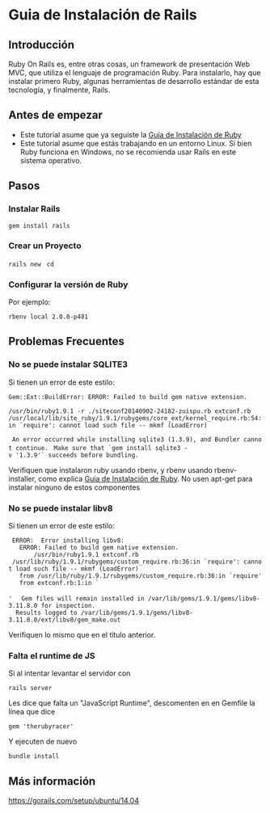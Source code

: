 Guia de Instalación de Rails
============================

Introducción
------------

Ruby On Rails es, entre otras cosas, un framework de presentación Web MVC, que utiliza el lenguaje de programación Ruby. Para instalarlo, hay que instalar primero Ruby, algunas herramientas de desarrollo estándar de esta tecnología, y finalmente, Rails.

Antes de empezar
----------------

-   Este tutorial asume que ya seguiste la [Guía de Instalación de Ruby](guia-de-instalacion-de-ruby.html)
-   Este tutorial asume que estás trabajando en un entorno Linux. Si bien Ruby funciona en Windows, no se recomienda usar Rails en este sistema operativo.

Pasos
-----

### Instalar Rails

`gem install rails`

### Crear un Proyecto

`rails new `<NombreDelProyecto>
`cd `<NombreDelProyecto>

### Configurar la versión de Ruby

Por ejemplo:

`rbenv local 2.0.0-p481`

Problemas Frecuentes
--------------------

### No se puede instalar SQLITE3

Si tienen un error de este estilo:

`Gem::Ext::BuildError: ERROR: Failed to build gem native extension.`

`/usr/bin/ruby1.9.1 -r ./siteconf20140902-24182-zuispu.rb extconf.rb `
`` /usr/local/lib/site_ruby/1.9.1/rubygems/core_ext/kernel_require.rb:54:in `require': cannot load such file -- mkmf (LoadError) ``

` An error occurred while installing sqlite3 (1.3.9), and Bundler cannot continue.`
``  Make sure that `gem install sqlite3 -v '1.3.9'` succeeds before bundling. ``

Verifiquen que instalaron ruby usando rbenv, y rbenv usando rbenv-installer, como explica [Guia de Instalación de Ruby](guia-de-instalacion-de-ruby.html). No usen apt-get para instalar ninguno de estos componentes

### No se puede instalar libv8

Si tienen un error de este estilo:

` ERROR:  Error installing libv8:`
`   ERROR: Failed to build gem native extension.`
`       /usr/bin/ruby1.9.1 extconf.rb`
``  /usr/lib/ruby/1.9.1/rubygems/custom_require.rb:36:in `require': cannot load such file -- mkmf (LoadError) ``
``    from /usr/lib/ruby/1.9.1/rubygems/custom_require.rb:36:in `require' ``
``    from extconf.rb:1:in ` ``<main>`'`
`  Gem files will remain installed in /var/lib/gems/1.9.1/gems/libv8-3.11.8.0 for inspection.`
`  Results logged to /var/lib/gems/1.9.1/gems/libv8-3.11.8.0/ext/libv8/gem_make.out`

Verifiquen lo mismo que en el título anterior.

### Falta el runtime de JS

Si al intentar levantar el servidor con

`rails server`

Les dice que falta un "JavaScript Runtime", descomenten en en Gemfile la línea que dice

`gem 'therubyracer'`

Y ejecuten de nuevo

`bundle install`

Más información
---------------

<https://gorails.com/setup/ubuntu/14.04>
